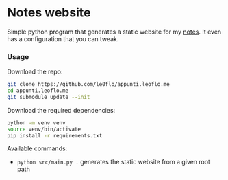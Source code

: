 # Notes website

Simple python program that generates a static website for my [notes](https://github.com/le0flo/appunti).
It even has a configuration that you can tweak.

### Usage

Download the repo:

```sh
git clone https://github.com/le0flo/appunti.leoflo.me
cd appunti.leoflo.me
git submodule update --init
```

Download the required dependencies:

```sh
python -m venv venv
source venv/bin/activate
pip install -r requirements.txt
```

Available commands:

- `python src/main.py .` generates the static website from a given root path
